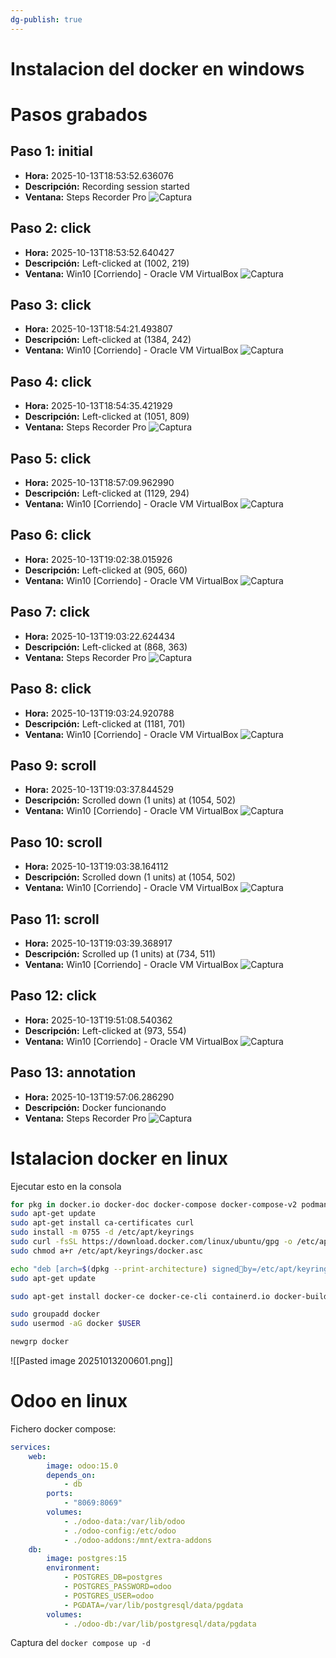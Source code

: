 ```yaml
---
dg-publish: true
---
```


# Instalacion del docker en windows
# Pasos grabados

## Paso 1: initial
- **Hora:** 2025-10-13T18:53:52.636076
- **Descripción:** Recording session started
- **Ventana:** Steps Recorder Pro
![Captura](Capturas/step_000_initial_20251013_185351_987805.png)

## Paso 2: click
- **Hora:** 2025-10-13T18:53:52.640427
- **Descripción:** Left-clicked at (1002, 219)
- **Ventana:** Win10 [Corriendo] - Oracle VM VirtualBox
![Captura](Capturas/step_001_20251013_185352_219384.png)

## Paso 3: click
- **Hora:** 2025-10-13T18:54:21.493807
- **Descripción:** Left-clicked at (1384, 242)
- **Ventana:** Win10 [Corriendo] - Oracle VM VirtualBox
![Captura](Capturas/step_002_20251013_185421_238519.png)

## Paso 4: click
- **Hora:** 2025-10-13T18:54:35.421929
- **Descripción:** Left-clicked at (1051, 809)
- **Ventana:** Steps Recorder Pro
![Captura](Capturas/step_003_20251013_185435_102547.png)

## Paso 5: click
- **Hora:** 2025-10-13T18:57:09.962990
- **Descripción:** Left-clicked at (1129, 294)
- **Ventana:** Win10 [Corriendo] - Oracle VM VirtualBox
![Captura](Capturas/step_004_20251013_185709_697535.png)

## Paso 6: click
- **Hora:** 2025-10-13T19:02:38.015926
- **Descripción:** Left-clicked at (905, 660)
- **Ventana:** Win10 [Corriendo] - Oracle VM VirtualBox
![Captura](Capturas/step_005_20251013_190237_566270.png)

## Paso 7: click
- **Hora:** 2025-10-13T19:03:22.624434
- **Descripción:** Left-clicked at (868, 363)
- **Ventana:** Steps Recorder Pro
![Captura](Capturas/step_006_20251013_190322_312825.png)

## Paso 8: click
- **Hora:** 2025-10-13T19:03:24.920788
- **Descripción:** Left-clicked at (1181, 701)
- **Ventana:** Win10 [Corriendo] - Oracle VM VirtualBox
![Captura](Capturas/step_007_20251013_190324_625845.png)

## Paso 9: scroll
- **Hora:** 2025-10-13T19:03:37.844529
- **Descripción:** Scrolled down (1 units) at (1054, 502)
- **Ventana:** Win10 [Corriendo] - Oracle VM VirtualBox
![Captura](Capturas/step_008_20251013_190337_413565.png)

## Paso 10: scroll
- **Hora:** 2025-10-13T19:03:38.164112
- **Descripción:** Scrolled down (1 units) at (1054, 502)
- **Ventana:** Win10 [Corriendo] - Oracle VM VirtualBox
![Captura](Capturas/step_009_20251013_190337_862672.png)

## Paso 11: scroll
- **Hora:** 2025-10-13T19:03:39.368917
- **Descripción:** Scrolled up (1 units) at (734, 511)
- **Ventana:** Win10 [Corriendo] - Oracle VM VirtualBox
![Captura](Capturas/step_010_20251013_190339_066686.png)

## Paso 12: click
- **Hora:** 2025-10-13T19:51:08.540362
- **Descripción:** Left-clicked at (973, 554)
- **Ventana:** Win10 [Corriendo] - Oracle VM VirtualBox
![Captura](Capturas/step_011_20251013_195108_418517.png)

## Paso 13: annotation
- **Hora:** 2025-10-13T19:57:06.286290
- **Descripción:** Docker funcionando
- **Ventana:** Steps Recorder Pro
![Captura](Capturas/step_012_20251013_195706_305779.png)

# Istalacion docker en linux

Ejecutar esto en la consola

```bash
for pkg in docker.io docker-doc docker-compose docker-compose-v2 podmandocker containerd runc; do sudo apt-get remove $pkg; done
sudo apt-get update
sudo apt-get install ca-certificates curl
sudo install -m 0755 -d /etc/apt/keyrings
sudo curl -fsSL https://download.docker.com/linux/ubuntu/gpg -o /etc/apt/keyrings/docker.asc
sudo chmod a+r /etc/apt/keyrings/docker.asc

echo "deb [arch=$(dpkg --print-architecture) signedby=/etc/apt/keyrings/docker.asc] https://download.docker.com/linux/ubuntu $(. /etc/os-release && echo "${UBUNTU_CODENAME:-$VERSION_CODENAME}") stable" | sudo tee /etc/apt/sources.list.d/docker.list > /dev/null
sudo apt-get update

sudo apt-get install docker-ce docker-ce-cli containerd.io docker-buildx-plugin docker-compose-plugin

sudo groupadd docker
sudo usermod -aG docker $USER

newgrp docker
```
![[Pasted image 20251013200601.png]]


# Odoo en linux

Fichero docker compose:
```yml
services:
	web:
		image: odoo:15.0
		depends_on:
			- db
		ports:
			- "8069:8069"
		volumes:
			- ./odoo-data:/var/lib/odoo
			- ./odoo-config:/etc/odoo
			- ./odoo-addons:/mnt/extra-addons
	db:
		image: postgres:15
		environment:
			- POSTGRES_DB=postgres
			- POSTGRES_PASSWORD=odoo
			- POSTGRES_USER=odoo
			- PGDATA=/var/lib/postgresql/data/pgdata
		volumes:
			- ./odoo-db:/var/lib/postgresql/data/pgdata
```

Captura del `docker compose up -d`
